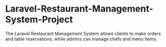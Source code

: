 # Laravel-Restaurant-Management-System-Project
 The Laravel Restaurant Management System allows clients to make orders and table reservations, while admins can manage chefs and menu items. 
